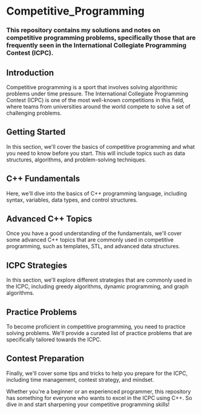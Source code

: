 # Competitive_Programming

### This repository contains my solutions and notes on competitive programming problems, specifically those that are frequently seen in the International Collegiate Programming Contest (ICPC).

## Introduction
Competitive programming is a sport that involves solving algorithmic problems under time pressure. The International Collegiate Programming Contest (ICPC) is one of the most well-known competitions in this field, where teams from universities around the world compete to solve a set of challenging problems.

## Getting Started
In this section, we'll cover the basics of competitive programming and what you need to know before you start. This will include topics such as data structures, algorithms, and problem-solving techniques.

## C++ Fundamentals
Here, we'll dive into the basics of C++ programming language, including syntax, variables, data types, and control structures.

## Advanced C++ Topics
Once you have a good understanding of the fundamentals, we'll cover some advanced C++ topics that are commonly used in competitive programming, such as templates, STL, and advanced data structures.

## ICPC Strategies
In this section, we'll explore different strategies that are commonly used in the ICPC, including greedy algorithms, dynamic programming, and graph algorithms.

## Practice Problems
To become proficient in competitive programming, you need to practice solving problems. We'll provide a curated list of practice problems that are specifically tailored towards the ICPC.

## Contest Preparation
Finally, we'll cover some tips and tricks to help you prepare for the ICPC, including time management, contest strategy, and mindset.

Whether you're a beginner or an experienced programmer, this repository has something for everyone who wants to excel in the ICPC using C++. So dive in and start sharpening your competitive programming skills!
